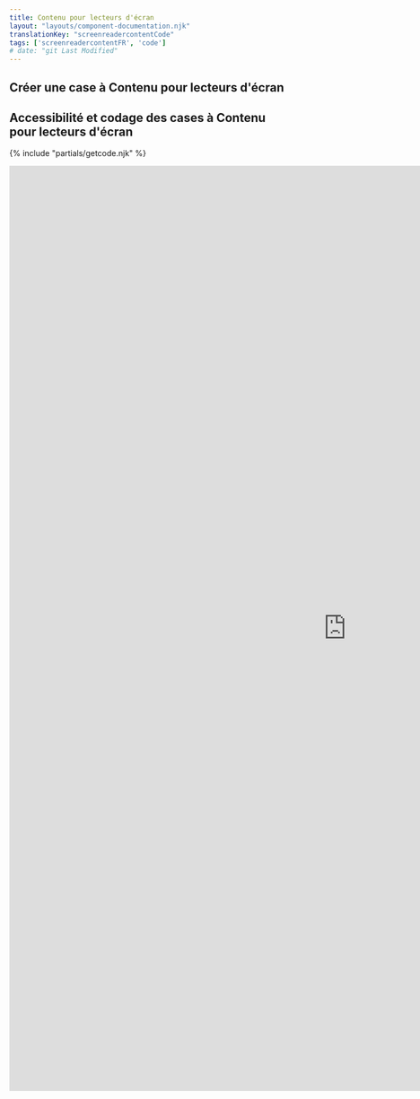 ```yaml
---
title: Contenu pour lecteurs d'écran
layout: "layouts/component-documentation.njk"
translationKey: "screenreadercontentCode"
tags: ['screenreadercontentFR', 'code']
# date: "git Last Modified"
---
```


## Créer une case à Contenu pour lecteurs d'écran

## Accessibilité et codage des cases à Contenu pour lecteurs d'écran

{% include "partials/getcode.njk" %}

<iframe
  title="iframeTitle"
  src="https://cds-snc.github.io/gcds-components/iframe.html?viewMode=docs&demo=true&singleStory=true&id=components-screenreader-content--events-properties"
  width="1200"
  height="1650"
  style="display: block; margin: 0 auto;"
  frameBorder="0"
  allow="clipboard-write"
></iframe>
